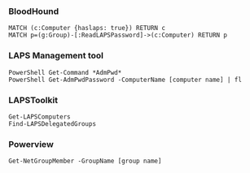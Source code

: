### BloodHound
```
MATCH (c:Computer {haslaps: true}) RETURN c
MATCH p=(g:Group)-[:ReadLAPSPassword]->(c:Computer) RETURN p
```

### LAPS Management tool
```
PowerShell Get-Command *AdmPwd*
PowerShell Get-AdmPwdPassword -ComputerName [computer name] | fl
```

### LAPSToolkit
```
Get-LAPSComputers
Find-LAPSDelegatedGroups
```

### Powerview
```
Get-NetGroupMember -GroupName [group name]
```
